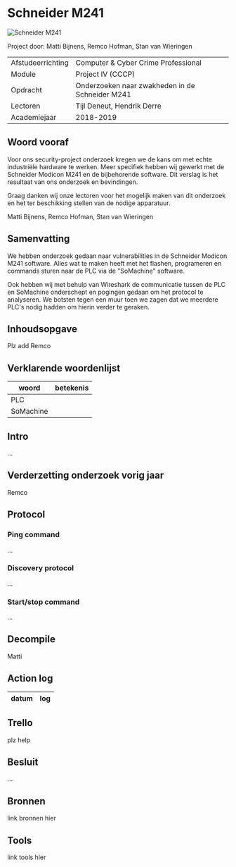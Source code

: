 # Schneider M241 #

![Schneider M241](https://media.rs-online.com/t_large/R8066799-01.jpg)

Project door: Matti Bijnens, Remco Hofman, Stan van Wieringen

|                   |                                                 |
| ----------------- | ----------------------------------------------- |
| Afstudeerrichting | Computer & Cyber Crime Professional             |
| Module            | Project IV (CCCP)                               |
| Opdracht          | Onderzoeken naar zwakheden in de Schneider M241 |
| Lectoren          | Tijl Deneut, Hendrik Derre                      |
| Academiejaar      | 2018-2019                                       |

## Woord vooraf ##

Voor ons security-project onderzoek kregen we de kans om met echte industriële hardware te werken. Meer specifiek hebben wij gewerkt met de Schneider Modicon M241 en de bijbehorende software. Dit verslag is het resultaat van ons onderzoek en bevindingen.

Graag danken wij onze lectoren voor het mogelijk maken van dit onderzoek en het ter beschikking stellen van de nodige apparatuur.

Matti Bijnens, Remco Hofman, Stan van Wieringen

## Samenvatting ##

We hebben onderzoek gedaan naar vulnerabilities in de Schneider Modicon M241 software. Alles wat te maken heeft met het flashen, programeren en commands sturen naar de PLC via de "SoMachine" software.

Ook hebben wij met behulp van Wireshark de communicatie tussen de PLC en SoMachine onderschept en pogingen gedaan om het protocol te analyseren. We botsten tegen een muur toen we zagen dat we meerdere PLC's nodig hadden om hierin verder te geraken.

## Inhoudsopgave ##

Plz add Remco

## Verklarende woordenlijst ##

| woord     | betekenis |
| --------- | --------- |
| PLC       |           |
| SoMachine |           |

## Intro ##

...

## Verderzetting onderzoek vorig jaar ##

Remco

## Protocol ##

### Ping command ###

...

### Discovery protocol ###

...

### Start/stop command ###

...

## Decompile ##

Matti

## Action log ##

| datum | log |
| ----- | --- |

## Trello ##

plz help

## Besluit ##

...

## Bronnen ##

link bronnen hier

## Tools ##

link tools hier